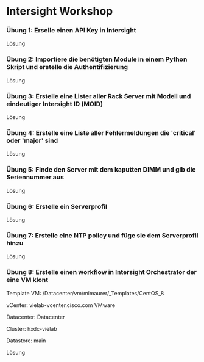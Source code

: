 # Intersight Workshop


### Übung 1: Erselle einen API Key in Intersight
[Lösung](./1.md)

### Übung 2: Importiere die benötigten Module in einem Python Skript und erstelle die Authentifizierung
Lösung

### Übung 3: Erstelle eine Lister aller Rack Server mit Modell und eindeutiger Intersight ID (MOID)
Lösung

### Übung 4: Erstelle eine Liste aller Fehlermeldungen die 'critical' oder 'major' sind
Lösung

### Übung 5: Finde den Server mit dem kaputten DIMM und gib die Seriennummer aus
Lösung

### Übung 6: Erstelle ein Serverprofil
Lösung

### Übung 7: Erstelle eine NTP policy und füge sie dem Serverprofil hinzu
Lösung

### Übung 8: Erstelle einen workflow in Intersight Orchestrator der eine VM klont
Template VM: /Datacenter/vm/mimaurer/_Templates/CentOS_8

vCenter: vielab-vcenter.cisco.com VMware

Datacenter: Datacenter

Cluster: hxdc-vielab

Datastore: main

Lösung
